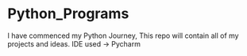 # Python_Programs
I have commenced my Python Journey, This repo will contain all of my projects and ideas.
IDE used -> Pycharm

